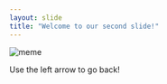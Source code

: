 ```yaml
---
layout: slide
title: "Welcome to our second slide!"
---
```


![meme](https://user-images.githubusercontent.com/12500962/122126718-fdd99780-cde6-11eb-9956-5ae124b3da44.jpg)

Use the left arrow to go back!
